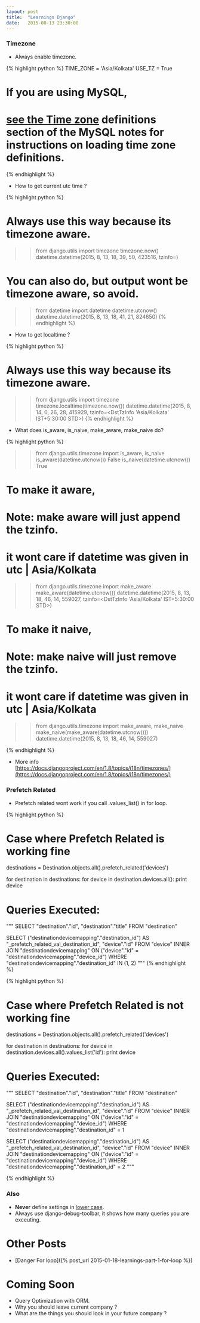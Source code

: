 ```yaml
---
layout: post
title:  "Learnings Django"
date:   2015-08-13 23:30:00
---
```


### Timezone

* Always enable timezone.

{% highlight python %}
TIME_ZONE = 'Asia/Kolkata'
USE_TZ = True
# If you are using MySQL,
# [see the Time zone](https://docs.djangoproject.com/en/1.8/ref/databases/#mysql-time-zone-definitions) definitions section of the MySQL notes for instructions on loading time zone definitions.
{% endhighlight %}


* How to get current utc time ?

{% highlight python %}
# Always use this way because its timezone aware.
>> from django.utils import timezone
>> timezone.now()
datetime.datetime(2015, 8, 13, 18, 39, 50, 423516, tzinfo=<UTC>)

# You can also do, but output wont be timezone aware, so avoid.
>> from datetime import datetime
>> datetime.utcnow()
datetime.datetime(2015, 8, 13, 18, 41, 21, 824650)
{% endhighlight %}

* How to get localtime ?

{% highlight python %}
# Always use this way because its timezone aware.
>> from django.utils import timezone
>> timezone.localtime(timezone.now())
datetime.datetime(2015, 8, 14, 0, 26, 28, 415929, tzinfo=<DstTzInfo 'Asia/Kolkata' IST+5:30:00 STD>)
{% endhighlight %}


* What does is_aware, is_naive, make_aware, make_naive do?

{% highlight python %}
>> from django.utils.timezone import is_aware, is_naive
>> is_aware(datetime.utcnow())
False
>> is_naive(datetime.utcnow())
True

# To make it aware,
# Note: make aware will just append the tzinfo.
# it wont care if datetime was given in utc | Asia/Kolkata
>> from django.utils.timezone import make_aware
>> make_aware(datetime.utcnow())
datetime.datetime(2015, 8, 13, 18, 46, 14, 559027, tzinfo=<DstTzInfo 'Asia/Kolkata' IST+5:30:00 STD>)

# To make it naive,
# Note: make naive will just remove the tzinfo.
# it wont care if datetime was given in utc | Asia/Kolkata
>> from django.utils.timezone import make_aware, make_naive
>> make_naive(make_aware(datetime.utcnow()))
datetime.datetime(2015, 8, 13, 18, 46, 14, 559027)

{% endhighlight %}

* More info [https://docs.djangoproject.com/en/1.8/topics/i18n/timezones/](https://docs.djangoproject.com/en/1.8/topics/i18n/timezones/)



### Prefetch Related
* Prefetch related wont work if you call .values_list() in for loop.

{% highlight python %}
# Case where Prefetch Related is working fine
destinations = Destination.objects.all().prefetch_related('devices')

for destination in destinations:
     for device in destination.devices.all():
         print device


# Queries Executed:
"""
SELECT 
"destination"."id", "destination"."title" 
FROM 
"destination"

SELECT 
("destinationdevicemapping"."destination_id") AS "_prefetch_related_val_destination_id",
"device"."id"
FROM 
"device"
INNER JOIN
"destinationdevicemapping" ON ("device"."id" = "destinationdevicemapping"."device_id")
WHERE
"destinationdevicemapping"."destination_id" IN (1, 2)
"""
{% endhighlight %}

{% highlight python %}
# Case where Prefetch Related is not working fine
destinations = Destination.objects.all().prefetch_related('devices')

for destination in destinations:
     for device in destination.devices.all().values_list('id'):
         print device

# Queries Executed:
"""
SELECT 
"destination"."id", "destination"."title" 
FROM 
"destination"

SELECT 
("destinationdevicemapping"."destination_id") AS "_prefetch_related_val_destination_id",
"device"."id"
FROM 
"device"
INNER JOIN
"destinationdevicemapping" ON ("device"."id" = "destinationdevicemapping"."device_id")
WHERE
"destinationdevicemapping"."destination_id" = 1

SELECT 
("destinationdevicemapping"."destination_id") AS "_prefetch_related_val_destination_id",
"device"."id"
FROM 
"device"
INNER JOIN
"destinationdevicemapping" ON ("device"."id" = "destinationdevicemapping"."device_id")
WHERE
"destinationdevicemapping"."destination_id" = 2
"""

{% endhighlight %}

### Also
* **Never** define settings in [lower case](https://docs.djangoproject.com/en/dev/topics/settings/#creating-your-own-settings).
* Always use django-debug-toolbar, it shows how many queries you are exceuting.


# Other Posts
* [Danger For loop]({% post_url 2015-01-18-learnings-part-1-for-loop %})

# Coming Soon
* Query Optimization with ORM.
* Why you should leave current company ?
* What are the things you should look in your future company ?
